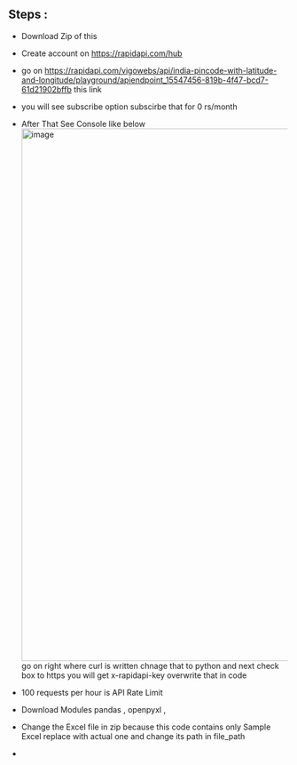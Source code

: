 ## Steps :  
- Download Zip of this
- Create account on https://rapidapi.com/hub
- go on https://rapidapi.com/vigowebs/api/india-pincode-with-latitude-and-longitude/playground/apiendpoint_15547456-819b-4f47-bcd7-61d21902bffb this link
- you will see subscribe option subscirbe that for 0 rs/month
- After That See Console like below
  <img width="959" alt="image" src="https://github.com/user-attachments/assets/56937494-0c1c-41e5-a694-9743c2f083ad">
go on right where curl is written chnage that to python and next check box to https you will get x-rapidapi-key overwrite that in code

- 100 requests per hour is API Rate Limit 
- Download Modules pandas , openpyxl , 
- Change the Excel file in zip because this code contains only Sample Excel replace with actual one and change its path in file_path
- 
